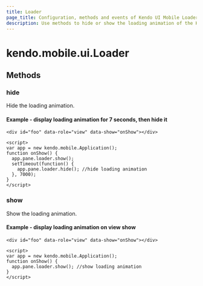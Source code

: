 ```yaml
---
title: Loader
page_title: Configuration, methods and events of Kendo UI Mobile Loader
description: Use methods to hide or show the loading animation of the Kendo UI mobile Loader widget.
---
```


# kendo.mobile.ui.Loader

## Methods

### hide

Hide the loading animation.

#### Example - display loading animation for 7 seconds, then hide it

    <div id="foo" data-role="view" data-show="onShow"></div>

    <script>
    var app = new kendo.mobile.Application();
    function onShow() {
      app.pane.loader.show();
      setTimeout(function() {
        app.pane.loader.hide(); //hide loading animation
      }, 7000);
    }
    </script>

### show

Show the loading animation.

#### Example - display loading animation on view show

    <div id="foo" data-role="view" data-show="onShow"></div>

    <script>
    var app = new kendo.mobile.Application();
    function onShow() {
      app.pane.loader.show(); //show loading animation
    }
    </script>
